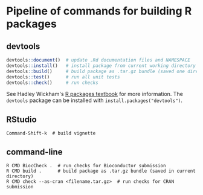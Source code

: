 # Pipeline of commands for building R packages

## devtools

```r
devtools::document()  # update .Rd documentation files and NAMESPACE
devtools::install()   # install package from current working directory
devtools::build()     # build package as .tar.gz bundle (saved one directory up)
devtools::test()      # run all unit tests
devtools::check()     # run checks
```

See Hadley Wickham's [R packages textbook](http://r-pkgs.had.co.nz/) for more information. The `devtools` package can be installed with `install.packages("devtools")`.


## RStudio

```
Command-Shift-k  # build vignette
```


## command-line

```
R CMD BiocCheck .  # run checks for Bioconductor submission
R CMD build .      # build package as .tar.gz bundle (saved in current directory)
R CMD check --as-cran <filename.tar.gz>  # run checks for CRAN submission
```


